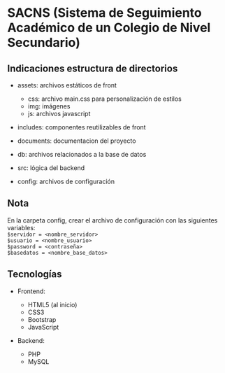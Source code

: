 # SACNS (Sistema de Seguimiento Académico de un Colegio de Nivel Secundario)

## Indicaciones estructura de directorios

* assets: archivos estáticos de front
    * css: archivo main.css para personalización de estilos
    * img: imágenes
    * js: archivos javascript

* includes: componentes reutilizables de front
* documents: documentacion del proyecto
* db: archivos relacionados a la base de datos
* src: lógica del backend
* config: archivos de configuración

## Nota
En la carpeta config, crear el archivo de configuración con las siguientes variables:  
` $servidor = <nombre_servidor> `  
` $usuario = <nombre_usuario> `  
` $password = <contraseña> `  
` $basedatos = <nombre_base_datos> `

## Tecnologías

* Frontend: 
    * HTML5 (al inicio)
    * CSS3
    * Bootstrap
    * JavaScript

* Backend: 
    * PHP
    * MySQL
